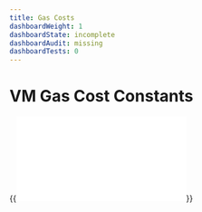 ```yaml
---
title: Gas Costs
dashboardWeight: 1
dashboardState: incomplete
dashboardAudit: missing
dashboardTests: 0
---
```


# VM Gas Cost Constants

{{<embed src="vm_gascosts.go" lang="go" >}}

